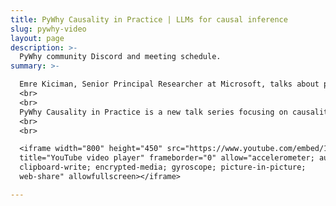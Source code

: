 ```yaml
---
title: PyWhy Causality in Practice | LLMs for causal inference
slug: pywhy-video
layout: page
description: >-
  PyWhy community Discord and meeting schedule. 
summary: >-

  Emre Kiciman, Senior Principal Researcher at Microsoft, talks about pywhy-llm, a new experimental library that focuses on using large language models for causality.
  <br>
  <br>
  PyWhy Causality in Practice is a new talk series focusing on causality and machine learning, especially from a practical perspective. We'll have tutorials and presentations about PyWhy libraries but also talks by external speakers working on causal inference.
  <br>
  <br>

  <iframe width="800" height="450" src="https://www.youtube.com/embed/1D5P7RVhHFU?si=LfA2XXHIhlsxJDBD" 
  title="YouTube video player" frameborder="0" allow="accelerometer; autoplay;
  clipboard-write; encrypted-media; gyroscope; picture-in-picture; 
  web-share" allowfullscreen></iframe>

---
```

